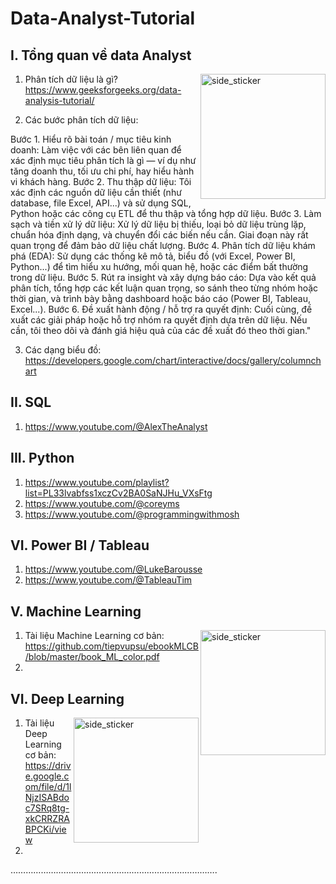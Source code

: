 # Data-Analyst-Tutorial

## I. Tổng quan về data Analyst 
<img align="right" width=200px height=200px alt="side_sticker" src="https://media2.giphy.com/media/lTRK8EYSTi9JsOCr6T/giphy.gif" />

1. Phân tích dữ liệu là gì?
https://www.geeksforgeeks.org/data-analysis-tutorial/

2. Các bước phân tích dữ liệu:

Bước 1. Hiểu rõ bài toán / mục tiêu kinh doanh:
  Làm việc với các bên liên quan để xác định mục tiêu phân tích là gì — ví dụ như tăng doanh thu, tối ưu chi phí, hay hiểu hành vi khách hàng.
Bước 2. Thu thập dữ liệu:
 Tôi xác định các nguồn dữ liệu cần thiết (như database, file Excel, API...) và sử dụng SQL, Python hoặc các công cụ ETL để thu thập và tổng hợp dữ liệu.
Bước 3. Làm sạch và tiền xử lý dữ liệu:
 Xử lý dữ liệu bị thiếu, loại bỏ dữ liệu trùng lặp, chuẩn hóa định dạng, và chuyển đổi các biến nếu cần. Giai đoạn này rất quan trọng để đảm bảo dữ liệu chất lượng.
Bước 4. Phân tích dữ liệu khám phá (EDA):
 Sử dụng các thống kê mô tả, biểu đồ (với Excel, Power BI, Python...) để tìm hiểu xu hướng, mối quan hệ, hoặc các điểm bất thường trong dữ liệu.
Bước 5. Rút ra insight và xây dựng báo cáo:
 Dựa vào kết quả phân tích, tổng hợp các kết luận quan trọng, so sánh theo từng nhóm hoặc thời gian, và trình bày bằng dashboard hoặc báo cáo (Power BI, Tableau, Excel...).
Bước 6. Đề xuất hành động / hỗ trợ ra quyết định:
 Cuối cùng, đề xuất các giải pháp hoặc hỗ trợ nhóm ra quyết định dựa trên dữ liệu. Nếu cần, tôi theo dõi và đánh giá hiệu quả của các đề xuất đó theo thời gian."
  
3. Các dạng biểu đồ:
https://developers.google.com/chart/interactive/docs/gallery/columnchart

## II. SQL
1. https://www.youtube.com/@AlexTheAnalyst


## III. Python
1. https://www.youtube.com/playlist?list=PL33lvabfss1xczCv2BA0SaNJHu_VXsFtg
2. https://www.youtube.com/@coreyms
3. https://www.youtube.com/@programmingwithmosh
   
## VI. Power BI / Tableau
1. https://www.youtube.com/@LukeBarousse
2. https://www.youtube.com/@TableauTim

## V. Machine Learning 
<img align="right" width=200px height=200px alt="side_sticker" src="https://media.giphy.com/media/L5lpqXpERqEThETyI4/giphy.gif" />

1. Tài liệu Machine Learning cơ bản: https://github.com/tiepvupsu/ebookMLCB/blob/master/book_ML_color.pdf
2. 

## VI.  Deep Learning 
<img align="right" width=200px height=200px alt="side_sticker" src="https://media.giphy.com/media/dYkCXj9ejn0IK9SovW/giphy.gif" />

1. Tài liệu Deep Learning cơ bản: https://drive.google.com/file/d/1lNjzISABdoc7SRq8tg-xkCRRZRABPCKi/view
2. 

……………………………………………………………………….

